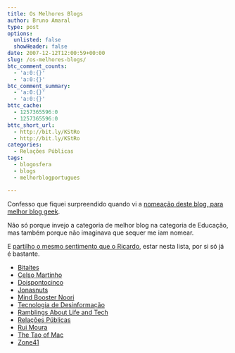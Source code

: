 ```yaml
---
title: Os Melhores Blogs
author: Bruno Amaral
type: post
options:
  unlisted: false
  showHeader: false
date: 2007-12-12T12:00:59+00:00
slug: /os-melhores-blogs/
btc_comment_counts:
  - 'a:0:{}'
  - 'a:0:{}'
btc_comment_summary:
  - 'a:0:{}'
  - 'a:0:{}'
bttc_cache:
  - 1257365596:0
  - 1257365596:0
bttc_short_url:
  - http://bit.ly/KStRo
  - http://bit.ly/KStRo
categories:
  - Relações Públicas
tags:
  - blogosfera
  - blogs
  - melhorblogportugues

---
```

Confesso que fiquei surpreendido quando vi a [nomeação deste blog, para melhor blog geek][1].

Não só porque invejo a categoria de melhor blog na categoria de Educação, mas também porque não imaginava que sequer me iam nomear.

E [partilho o mesmo sentimento que o Ricardo][2], estar nesta lista, por si só já é bastante.

  * [Bitaites][3]
  * [Celso Martinho][4]
  * [Doispontocinco][5]
  * [Jonasnuts][6]
  * [Mind Booster Noori][7]
  * [Tecnologia de Desinformação][8]
  * [Ramblings About Life and Tech][9]
  * [Relações Públicas][10]
  * [Rui Moura][11] 
  * [The Tao of Mac][12]
  * [Zone41][13]

 [1]: http://melhorblogportugues.com/anuncios/nomeacoes-geek/
 [2]: http://zone41.info/2007/12/12/comenta-no-zone-com-openid/
 [3]: http://bitaites.org/
 [4]: http://celso.arrifana.org/
 [5]: http://sergiorebelo.com/doispontocinco/
 [6]: http://jonasnuts.blogs.sapo.pt/
 [7]: http://mindboosternoori.blogspot.com/
 [8]: http://mywheel.net/blogpt/
 [9]: http://blog.karlus.net/
 [10]: /
 [11]: http://ruimoura.net/
 [12]: http://the.taoofmac.com/space/
 [13]: http://zone41.info/